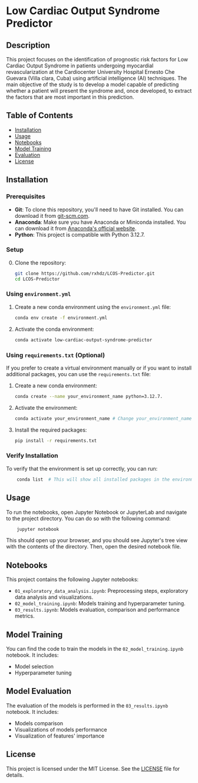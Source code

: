 # Low Cardiac Output Syndrome Predictor

## Description
This project focuses on the identification of prognostic risk factors for Low Cardiac Output Syndrome in 
patients undergoing myocardial revascularization at the Cardiocenter University Hospital Ernesto Che 
Guevara (Villa clara, Cuba) using artificial intelligence (AI) techniques. The main objective of the study is 
to develop a model capable of predicting whether a patient will present the syndrome and, once developed, to 
extract the factors that are most important in this prediction.

## Table of Contents
- [Installation](#installation)
- [Usage](#usage)
- [Notebooks](#notebooks)
- [Model Training](#model-training)
- [Evaluation](#evaluation)
- [License](#license)

## Installation 
### Prerequisites
- **Git**: To clone this repository, you'll need to have Git installed. You can download it from [git-scm.com](https://git-scm.com/).
- **Anaconda**: Make sure you have Anaconda or Miniconda installed. You can download it from [Anaconda's official website](https://www.anaconda.com/products/distribution#download-section).
- **Python**: This project is compatible with Python 3.12.7. 

### Setup
0. Clone the repository:
   ```bash
   git clone https://github.com/rxhdz/LCOS-Predictor.git
   cd LCOS-Predictor

### Using `environment.yml`
1. Create a new conda environment using the `environment.yml` file:
   ```bash
   conda env create -f environment.yml
   ```
2. Activate the conda environment:
   ```bash
   conda activate low-cardiac-output-syndrome-predictor
   ```

### Using `requirements.txt` (Optional)
If you prefer to create a virtual environment manually or if you want to install additional packages, 
you can use the `requirements.txt` file:
1. Create a new conda environment:
   ```bash
   conda create --name your_environment_name python=3.12.7.
   ```
2. Activate the environment:
   ```bash
   conda activate your_environment_name # Change your_environment_name to your name of preference
   ```
3. Install the required packages:
   ```bash
   pip install -r requirements.txt
   ```

### Verify Installation
To verify that the environment is set up correctly, you can run:
```bash
    conda list  # This will show all installed packages in the environment
```

## Usage
To run the notebooks, open Jupyter Notebook or JupyterLab and navigate to the project directory. You can do so
with the following command:
```bash
    jupyter notebook
```
This should open up your browser, and you should see Jupyter's tree view with the contents of the directory.
Then, open the desired notebook file.

## Notebooks
This project contains the following Jupyter notebooks:

- `01_exploratory_data_analysis.ipynb`: Preprocessing steps, exploratory data analysis and visualizations.
- `02_model_training.ipynb`: Models training and hyperparameter tuning.
- `03_results.ipynb`: Models evaluation, comparison and performance metrics.

## Model Training
You can find the code to train the models in the `02_model_training.ipynb` notebook. It includes:

- Model selection
- Hyperparameter tuning

## Model Evaluation
The evaluation of the models is performed in the `03_results.ipynb` notebook. It includes:

- Models comparison
- Visualizations of models performance
- Visualization of features' importance

## License
This project is licensed under the MIT License. See the [LICENSE](LICENSE) file for details.
